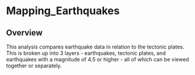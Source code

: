 # Mapping_Earthquakes

## Overview
This analysis compares earthquake data in relation to the tectonic plates. This is broken up into 3 layers - earthquakes, tectonic plates, and earthquakes with a magnitude of 4.5 or higher - all of which can be viewed together or separately.
